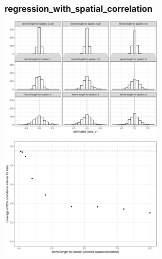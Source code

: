 # regression_with_spatial_correlation

![Sampling Distribution](sampling_distribution_beta_x1_with_varying_levels_of_spatial_correlation.png)

![CI Coverage](ci_coverage_for_beta_x1_with_varying_levels_of_spatial_correlation.png)
